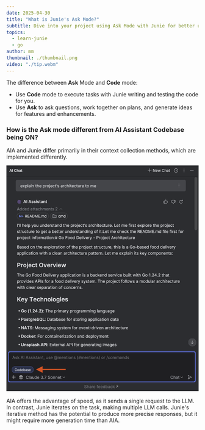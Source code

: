 ```yaml
---
date: 2025-04-30
title: "What is Junie's Ask Mode?"
subtitle: Dive into your project using Ask Mode with Junie for better understanding.
topics:
  - learn-junie
  - go
author: mm
thumbnail: ./thumbnail.png
video: "./tip.webm"
---
```


The difference between **Ask** Mode and **Code** mode:

- Use **Code** mode to execute tasks with Junie writing and testing the code for you.
- Use **Ask** to ask questions, work together on plans, and generate ideas for features and enhancements.

### How is the Ask mode different from AI Assistant Codebase being ON?

AIA and Junie differ primarily in their context collection methods, which are implemented differently.

![ask_mode_aia](./ask_mode_aia.png)

AIA offers the advantage of speed, as it sends a single request to the LLM. In contrast, Junie iterates on the task, making multiple LLM calls. Junie's iterative method has the potential to produce more precise responses, but it might require more generation time than AIA.
